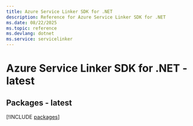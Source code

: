 ```yaml
---
title: Azure Service Linker SDK for .NET
description: Reference for Azure Service Linker SDK for .NET
ms.date: 08/22/2025
ms.topic: reference
ms.devlang: dotnet
ms.service: servicelinker
---
```

# Azure Service Linker SDK for .NET - latest
## Packages - latest
[!INCLUDE [packages](service-linker-index.md)]